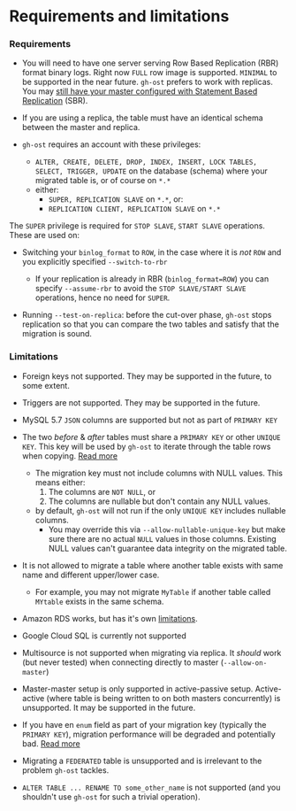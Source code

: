 # Requirements and limitations

### Requirements

- You will need to have one server serving Row Based Replication (RBR) format binary logs. Right now `FULL` row image is supported. `MINIMAL` to be supported in the near future. `gh-ost` prefers to work with replicas. You may [still have your master configured with Statement Based Replication](migrating-with-sbr.md) (SBR).

- If you are using a replica, the table must have an identical schema between the master and replica.

- `gh-ost` requires an account with these privileges:

  - `ALTER, CREATE, DELETE, DROP, INDEX, INSERT, LOCK TABLES, SELECT, TRIGGER, UPDATE` on the database (schema) where your migrated table is, or of course on `*.*`
  - either:
    - `SUPER, REPLICATION SLAVE` on `*.*`, or:
    - `REPLICATION CLIENT, REPLICATION SLAVE` on `*.*`

The `SUPER` privilege is required for `STOP SLAVE`, `START SLAVE` operations. These are used on:

- Switching your `binlog_format` to `ROW`, in the case where it is _not_ `ROW` and you explicitly specified `--switch-to-rbr`
  - If your replication is already in RBR (`binlog_format=ROW`) you can specify `--assume-rbr` to avoid the `STOP SLAVE/START SLAVE` operations, hence no need for `SUPER`.

- Running `--test-on-replica`: before the cut-over phase, `gh-ost` stops replication so that you can compare the two tables and satisfy that the migration is sound.

### Limitations

- Foreign keys not supported. They may be supported in the future, to some extent.

- Triggers are not supported. They may be supported in the future.

- MySQL 5.7 `JSON` columns are supported but not as part of `PRIMARY KEY`

- The two _before_ & _after_ tables must share a `PRIMARY KEY` or other `UNIQUE KEY`. This key will be used by `gh-ost` to iterate through the table rows when copying. [Read more](shared-key.md)
  - The migration key must not include columns with NULL values. This means either:
    1. The columns are `NOT NULL`, or
    2. The columns are nullable but don't contain any NULL values.
  - by default, `gh-ost` will not run if the only `UNIQUE KEY` includes nullable columns.
    - You may override this via `--allow-nullable-unique-key` but make sure there are no actual `NULL` values in those columns. Existing NULL values can't guarantee data integrity on the migrated table.

- It is not allowed to migrate a table where another table exists with same name and different upper/lower case.
  - For example, you may not migrate `MyTable` if another table called `MYtable` exists in the same schema.

- Amazon RDS works, but has it's own [limitations](rds.md).
- Google Cloud SQL is currently not supported

- Multisource is not supported when migrating via replica. It _should_ work (but never tested) when connecting directly to master (`--allow-on-master`)

- Master-master setup is only supported in active-passive setup. Active-active (where table is being written to on both masters concurrently) is unsupported. It may be supported in the future.

- If you have en `enum` field as part of your migration key (typically the `PRIMARY KEY`), migration performance will be degraded and potentially bad. [Read more](https://github.com/github/gh-ost/pull/277#issuecomment-254811520)

- Migrating a `FEDERATED` table is unsupported and is irrelevant to the problem `gh-ost` tackles.

- `ALTER TABLE ... RENAME TO some_other_name` is not supported (and you shouldn't use `gh-ost` for such a trivial operation).
